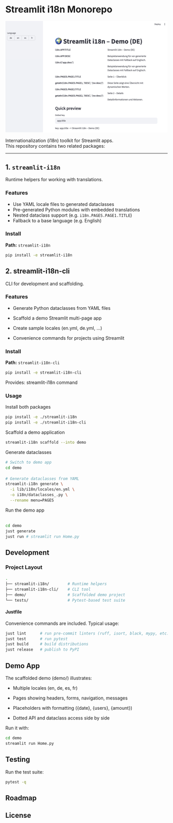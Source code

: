 # Streamlit i18n Monorepo

![Start Page](doc/startpage.png)

Internationalization (i18n) toolkit for Streamlit apps.  
This repository contains two related packages:

---

## 1. `streamlit-i18n`

Runtime helpers for working with translations.  

### Features

- Use YAML locale files to generated dataclasses
- Pre-generated Python modules with embedded translations
- Nested dataclass support (e.g. `i18n.PAGES.PAGE1.TITLE`)
- Fallback to a base language (e.g. English)

### Install

**Path:** `streamlit-i18n`  

```bash
pip install -e streamlit-i18n
```

## 2. streamlit-i18n-cli

CLI for development and scaffolding.

### Features

- Generate Python dataclasses from YAML files

- Scaffold a demo Streamlit multi-page app

- Create sample locales (en.yml, de.yml, …)

- Convenience commands for projects using Streamlit

### Install

**Path:** `streamlit-i18n-cli`  

```bash
pip install -e streamlit-i18n-cli
```

Provides: streamlit-i18n command

### Usage

Install both packages

```bash
pip install -e ./streamlit-i18n
pip install -e ./streamlit-i18n-cli
```

Scaffold a demo application

```bash
streamlit-i18n scaffold --into demo
```


Generate dataclasses

```bash
# Switch to demo app
cd demo

# Generate dataclasses from YAML
streamlit-i18n generate \
  -i lib/i18n/locales/en.yml \
  -o i18n/dataclasses_.py \
  --rename menu=PAGES
```

Run the demo app

```bash

cd demo
just generate
just run # streamlit run Home.py
```

## Development

### Project Layout

```bash
.
├── streamlit-i18n/        # Runtime helpers
├── streamlit-i18n-cli/    # CLI tool
├── demo/                  # Scaffolded demo project
└── tests/                 # Pytest-based test suite
```

#### Justfile

Convenience commands are included. Typical usage:

```bash
just lint      # run pre-commit linters (ruff, isort, black, mypy, etc.)
just test      # run pytest
just build     # build distributions
just release   # publish to PyPI
```

## Demo App

The scaffolded demo (demo/) illustrates:

- Multiple locales (en, de, es, fr)

- Pages showing headers, forms, navigation, messages

- Placeholders with formatting ({date}, {users}, {amount})

- Dotted API and dataclass access side by side

Run it with:

```bash
cd demo
streamlit run Home.py
```

## Testing

Run the test suite:

```bash
pytest -q
```

## Roadmap

## License
